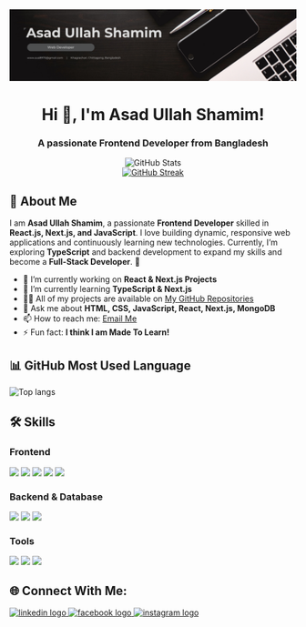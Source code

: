 
<img src="https://github.com/AUS8970/AUS8970/blob/main/Asad%20Ullah%20Shamim%20Github%20Benner.png" alt="Asad-Ullah-Shamim-Github-Benner" border="0">

<h1 align="center"> Hi 👋, I'm Asad Ullah Shamim! </h1>
<h3 align="center"> A passionate Frontend Developer from Bangladesh </h3>

<div align="center">
  <img src="https://github-readme-stats.vercel.app/api?username=AUS8970&show_icons=true&count_private=true&theme=dark&hide_border=false" alt="GitHub Stats" />
</div>

<div align="center">
  <a href="https://git.io/streak-stats">
    <img src="https://nirzak-streak-stats.vercel.app?user=AUS8970&theme=dark" alt="GitHub Streak" />
  </a>
</div>

## 🚀 About Me

I am **Asad Ullah Shamim**, a passionate **Frontend Developer** skilled in **React.js, Next.js, and JavaScript**. I love building dynamic, responsive web applications and continuously learning new technologies. Currently, I’m exploring **TypeScript** and backend development to expand my skills and become a **Full-Stack Developer**. 🚀

- 🔭 I’m currently working on **React & Next.js Projects**
- 🌱 I’m currently learning **TypeScript & Next.js**
- 👨‍💻 All of my projects are available on [My GitHub Repositories](https://www.github.com/AUS8970)
- 💬 Ask me about **HTML, CSS, JavaScript, React, Next.js, MongoDB**
- 📫 How to reach me: [Email Me](mailto:aus8970@gmail.com)
- ⚡ Fun fact: **I think I am Made To Learn!**

## 📊 GitHub Most Used Language 

<div align="">
  <img src="https://github-readme-stats.vercel.app/api/top-langs/?username=AUS8970&layout=compact&theme=dark" alt="Top langs" />
</div>

## 🛠 Skills

### **Frontend**
<p>
  <img src="https://img.shields.io/badge/HTML5-%23E34F26.svg?style=for-the-badge&logo=html5&logoColor=white" />
  <img src="https://img.shields.io/badge/CSS3-%231572B6.svg?style=for-the-badge&logo=css3&logoColor=white" />
  <img src="https://img.shields.io/badge/JavaScript-%23F7DF1E.svg?style=for-the-badge&logo=javascript&logoColor=black" />
  <img src="https://img.shields.io/badge/React-%2361DAFB.svg?style=for-the-badge&logo=react&logoColor=black" />
  <img src="https://img.shields.io/badge/Next.js-%23000000.svg?style=for-the-badge&logo=nextdotjs&logoColor=white" />
</p>

### **Backend & Database**
<p>
  <img src="https://img.shields.io/badge/Node.js-%23339933.svg?style=for-the-badge&logo=nodedotjs&logoColor=white" />
  <img src="https://img.shields.io/badge/Express.js-%23000000.svg?style=for-the-badge&logo=express&logoColor=white" />
  <img src="https://img.shields.io/badge/MongoDB-%2347A248.svg?style=for-the-badge&logo=mongodb&logoColor=white" />
</p>

### **Tools**
<p>
  <img src="https://img.shields.io/badge/Git-%23F05032.svg?style=for-the-badge&logo=git&logoColor=white" />
  <img src="https://img.shields.io/badge/GitHub-%23181717.svg?style=for-the-badge&logo=github&logoColor=white" />
  <img src="https://img.shields.io/badge/VS%20Code-%23007ACC.svg?style=for-the-badge&logo=visual-studio-code&logoColor=white" />
</p>

## 🌐 Connect With Me:

<p align="">
  <a href="https://www.linkedin.com/in/asadullahshamimofficial" target="_blank">
    <img src="https://raw.githubusercontent.com/maurodesouza/profile-readme-generator/master/src/assets/icons/social/linkedin/default.svg" width="52" height="40" alt="linkedin logo"  />
  </a>
  <a href="https://www.facebook.com/asadullahshamimofficial" target="_blank">
    <img src="https://raw.githubusercontent.com/maurodesouza/profile-readme-generator/master/src/assets/icons/social/facebook/default.svg" width="52" height="40" alt="facebook logo"  />
  </a>
  <a href="https://www.instagram.com/AUS89700" target="_blank">
    <img src="https://raw.githubusercontent.com/maurodesouza/profile-readme-generator/master/src/assets/icons/social/instagram/default.svg" width="52" height="40" alt="instagram logo"  />
  </a>
</p>
